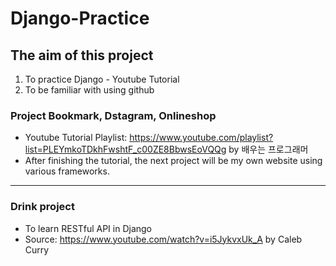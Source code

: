 # Django-Practice

## The aim of this project

1. To practice Django - Youtube Tutorial   
1. To be familiar with using github   

### Project Bookmark, Dstagram, Onlineshop

- Youtube Tutorial Playlist: https://www.youtube.com/playlist?list=PLEYmkoTDkhFwshtF_c00ZE8BbwsEoVQQg by 배우는 프로그래머     
- After finishing the tutorial, the next project will be my own website using various frameworks.   

---

### Drink project

- To learn RESTful API in Django
- Source: https://www.youtube.com/watch?v=i5JykvxUk_A by Caleb Curry
